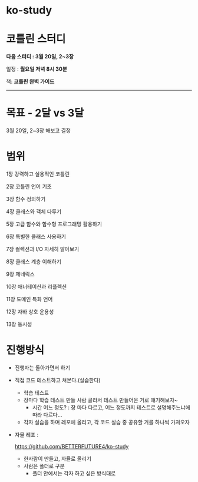 # ko-study

# 코틀린 스터디

**다음 스터디 : 3월 20일, 2~3장**

일정 : **월요일 저녁 8시 30분**

책: **코틀린 완벽 가이드**

------

# 목표 - 2달 vs 3달

3월 20일, 2~3장 해보고 결정

# 범위

1장 강력하고 실용적인 코틀린

2장 코틀린 언어 기초

3장 함수 정의하기

4장 클래스와 객체 다루기

5장 고급 함수와 함수형 프로그래밍 활용하기

6장 특별한 클래스 사용하기

7장 컬렉션과 I/O 자세히 알아보기

8장 클래스 계층 이해하기

9장 제네릭스

10장 애너테이션과 리플렉션

11장 도메인 특화 언어

12장 자바 상호 운용성

13장 동시성

# 진행방식

- 진행자는 돌아가면서 하기

- 직접 코드 테스트하고 쳐본다.(실습한다)

  - 학습 테스트
  - 장마다 학습 테스트 만들 사람 골라서 테스트 만들어온 거로 얘기해보자~
    - 시간 어느 정도? : 장 마다 다르고, 어느 정도까지 테스트로 설명해주느냐에 따라 다르다…
  - 각자 실습을 하며 레포에 올리고, 각 코드 실습 중 공유할 거를 하나씩 가져오자

- 자율 레포 :

  https://github.com/BETTERFUTURE4/ko-study

  - 한사람이 만들고, 자율로 올리기
  - 사람은 폴더로 구분
    - 폴더 안에서는 각자 하고 싶은 방식대로
